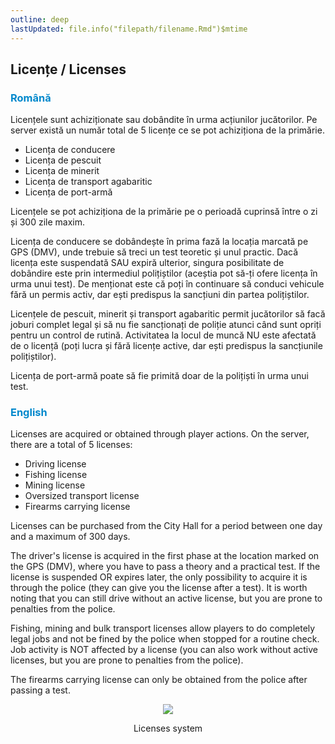 ```yaml
---
outline: deep
lastUpdated: file.info("filepath/filename.Rmd")$mtime
---
```


## Licențe / Licenses

### <span style="color: #0088CC">Română</span>

Licențele sunt achiziționate sau dobândite în urma acțiunilor jucătorilor. Pe server există un număr total de 5 licențe ce se pot achiziționa de la primărie. 

- Licența de conducere
- Licența de pescuit
- Licența de minerit
- Licența de transport agabaritic
- Licența de port-armă

Licențele se pot achiziționa de la primărie pe o perioadă cuprinsă între o zi și 300 zile maxim.

Licența de conducere se dobândește în prima fază la locația marcată pe GPS (DMV), unde trebuie să treci un test teoretic și unul practic. Dacă licența este suspendată SAU expiră ulterior, singura posibilitate de dobândire este prin intermediul polițiștilor (aceștia pot să-ți ofere licența în urma unui test). De menționat este că poți în continuare să conduci vehicule fără un permis activ, dar ești predispus la sancțiuni din partea polițiștilor.

Licențele de pescuit, minerit și transport agabaritic permit jucătorilor să facă joburi complet legal și să nu fie sancționați de poliție atunci când sunt opriți pentru un control de rutină. Activitatea la locul de muncă NU este afectată de o licență (poți lucra și fără licențe active, dar ești predispus la sancțiunile polițiștilor).

Licența de port-armă poate să fie primită doar de la polițiști în urma unui test.

### <span style="color: #0088CC">English</span>

Licenses are acquired or obtained through player actions. On the server, there are a total of 5 licenses:

- Driving license
- Fishing license 
- Mining license
- Oversized transport license 
- Firearms carrying license

Licenses can be purchased from the City Hall for a period between one day and a maximum of 300 days.

The driver's license is acquired in the first phase at the location marked on the GPS (DMV), where you have to pass a theory and a practical test. If the license is suspended OR expires later, the only possibility to acquire it is through the police (they can give you the license after a test). It is worth noting that you can still drive without an active license, but you are prone to penalties from the police.

Fishing, mining and bulk transport licenses allow players to do completely legal jobs and not be fined by the police when stopped for a routine check. Job activity is NOT affected by a license (you can also work without active licenses, but you are prone to penalties from the police).

The firearms carrying license can only be obtained from the police after passing a test.

<p align="center"><img src="https://i.imgur.com/cc9nVTb.gif"/></p>
<p style="text-align: center">Licenses system</p>